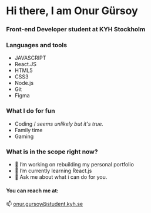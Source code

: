 # Hi there, I am Onur Gürsoy
### Front-end Developer student at KYH Stockholm


### Languages and tools

- JAVASCRIPT
- React.JS
- HTML5
- CSS3
- Node.js
- Git
- Figma

### What I do for fun
 - Coding / *seems unlikely but it's true.*
 - Family time
 - Gaming
 
### What is in the scope right now?
- 🔭 I’m working on rebuilding my personal portfolio
- 🌱 I’m currently learning React.js
- 💬 Ask me about what i can do for you.


#### You can reach me at:

📫 onur.gursoy@student.kyh.se
